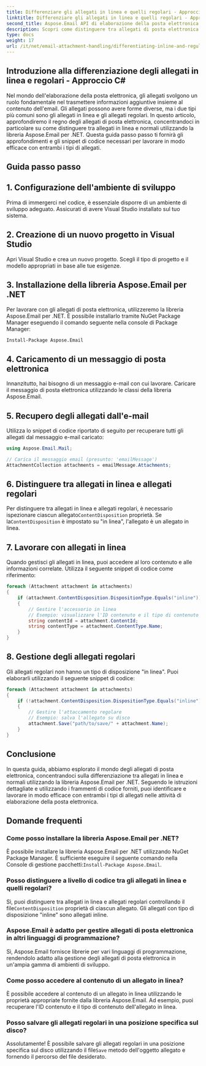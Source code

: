 ```yaml
---
title: Differenziare gli allegati in linea e quelli regolari - Approccio C#
linktitle: Differenziare gli allegati in linea e quelli regolari - Approccio C#
second_title: Aspose.Email API di elaborazione della posta elettronica .NET
description: Scopri come distinguere tra allegati di posta elettronica in linea e normali utilizzando Aspose.Email per .NET. Guida completa con esempi di codice.
type: docs
weight: 17
url: /it/net/email-attachment-handling/differentiating-inline-and-regular-attachments-csharp-approach/
---
```


## Introduzione alla differenziazione degli allegati in linea e regolari - Approccio C#

Nel mondo dell'elaborazione della posta elettronica, gli allegati svolgono un ruolo fondamentale nel trasmettere informazioni aggiuntive insieme al contenuto dell'email. Gli allegati possono avere forme diverse, ma i due tipi più comuni sono gli allegati in linea e gli allegati regolari. In questo articolo, approfondiremo il regno degli allegati di posta elettronica, concentrandoci in particolare su come distinguere tra allegati in linea e normali utilizzando la libreria Aspose.Email per .NET. Questa guida passo passo ti fornirà gli approfondimenti e gli snippet di codice necessari per lavorare in modo efficace con entrambi i tipi di allegati.

## Guida passo passo

## 1. Configurazione dell'ambiente di sviluppo

Prima di immergerci nel codice, è essenziale disporre di un ambiente di sviluppo adeguato. Assicurati di avere Visual Studio installato sul tuo sistema.

## 2. Creazione di un nuovo progetto in Visual Studio

Apri Visual Studio e crea un nuovo progetto. Scegli il tipo di progetto e il modello appropriati in base alle tue esigenze.

## 3. Installazione della libreria Aspose.Email per .NET

Per lavorare con gli allegati di posta elettronica, utilizzeremo la libreria Aspose.Email per .NET. È possibile installarlo tramite NuGet Package Manager eseguendo il comando seguente nella console di Package Manager:

```bash
Install-Package Aspose.Email
```

## 4. Caricamento di un messaggio di posta elettronica

Innanzitutto, hai bisogno di un messaggio e-mail con cui lavorare. Caricare il messaggio di posta elettronica utilizzando le classi della libreria Aspose.Email.

## 5. Recupero degli allegati dall'e-mail

Utilizza lo snippet di codice riportato di seguito per recuperare tutti gli allegati dal messaggio e-mail caricato:

```csharp
using Aspose.Email.Mail;

// Carica il messaggio email (presunto: 'emailMessage')
AttachmentCollection attachments = emailMessage.Attachments;
```

## 6. Distinguere tra allegati in linea e allegati regolari

 Per distinguere tra allegati in linea e allegati regolari, è necessario ispezionare ciascun allegato`ContentDisposition` proprietà. Se la`ContentDisposition` è impostato su "in linea", l'allegato è un allegato in linea.

## 7. Lavorare con allegati in linea

Quando gestisci gli allegati in linea, puoi accedere al loro contenuto e alle informazioni correlate. Utilizza il seguente snippet di codice come riferimento:

```csharp
foreach (Attachment attachment in attachments)
{
    if (attachment.ContentDisposition.DispositionType.Equals("inline"))
    {
        // Gestire l'accessorio in linea
        // Esempio: visualizzare l'ID contenuto e il tipo di contenuto
        string contentId = attachment.ContentId;
        string contentType = attachment.ContentType.Name;
    }
}
```

## 8. Gestione degli allegati regolari

Gli allegati regolari non hanno un tipo di disposizione "in linea". Puoi elaborarli utilizzando il seguente snippet di codice:

```csharp
foreach (Attachment attachment in attachments)
{
    if (!attachment.ContentDisposition.DispositionType.Equals("inline"))
    {
        // Gestire l'attaccamento regolare
        // Esempio: salva l'allegato su disco
        attachment.Save("path/to/save/" + attachment.Name);
    }
}
```

## Conclusione

In questa guida, abbiamo esplorato il mondo degli allegati di posta elettronica, concentrandoci sulla differenziazione tra allegati in linea e normali utilizzando la libreria Aspose.Email per .NET. Seguendo le istruzioni dettagliate e utilizzando i frammenti di codice forniti, puoi identificare e lavorare in modo efficace con entrambi i tipi di allegati nelle attività di elaborazione della posta elettronica.

## Domande frequenti

### Come posso installare la libreria Aspose.Email per .NET?

È possibile installare la libreria Aspose.Email per .NET utilizzando NuGet Package Manager. È sufficiente eseguire il seguente comando nella Console di gestione pacchetti:`Install-Package Aspose.Email`.

### Posso distinguere a livello di codice tra gli allegati in linea e quelli regolari?

 Sì, puoi distinguere tra allegati in linea e allegati regolari controllando il file`ContentDisposition` proprietà di ciascun allegato. Gli allegati con tipo di disposizione "inline" sono allegati inline.

### Aspose.Email è adatto per gestire allegati di posta elettronica in altri linguaggi di programmazione?

Sì, Aspose.Email fornisce librerie per vari linguaggi di programmazione, rendendolo adatto alla gestione degli allegati di posta elettronica in un'ampia gamma di ambienti di sviluppo.

### Come posso accedere al contenuto di un allegato in linea?

È possibile accedere al contenuto di un allegato in linea utilizzando le proprietà appropriate fornite dalla libreria Aspose.Email. Ad esempio, puoi recuperare l'ID contenuto e il tipo di contenuto dell'allegato in linea.

### Posso salvare gli allegati regolari in una posizione specifica sul disco?

 Assolutamente! È possibile salvare gli allegati regolari in una posizione specifica sul disco utilizzando il file`Save` metodo dell'oggetto allegato e fornendo il percorso del file desiderato.